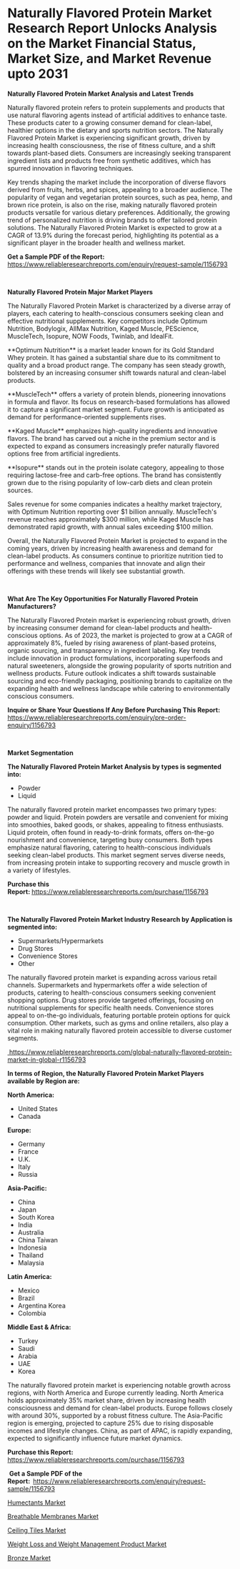 <p><h1>Naturally Flavored Protein Market Research Report Unlocks Analysis on the Market Financial Status, Market Size, and Market Revenue upto 2031</h1></p><p><strong>Naturally Flavored Protein Market Analysis and Latest Trends</strong></p>
<p><p>Naturally flavored protein refers to protein supplements and products that use natural flavoring agents instead of artificial additives to enhance taste. These products cater to a growing consumer demand for clean-label, healthier options in the dietary and sports nutrition sectors. The Naturally Flavored Protein Market is experiencing significant growth, driven by increasing health consciousness, the rise of fitness culture, and a shift towards plant-based diets. Consumers are increasingly seeking transparent ingredient lists and products free from synthetic additives, which has spurred innovation in flavoring techniques.</p><p>Key trends shaping the market include the incorporation of diverse flavors derived from fruits, herbs, and spices, appealing to a broader audience. The popularity of vegan and vegetarian protein sources, such as pea, hemp, and brown rice protein, is also on the rise, making naturally flavored protein products versatile for various dietary preferences. Additionally, the growing trend of personalized nutrition is driving brands to offer tailored protein solutions. The Naturally Flavored Protein Market is expected to grow at a CAGR of 13.9% during the forecast period, highlighting its potential as a significant player in the broader health and wellness market.</p></p>
<p><strong>Get a Sample PDF of the Report:&nbsp;</strong> <a href="https://www.reliableresearchreports.com/enquiry/request-sample/1156793?utm_campaign=2002&utm_medium=2&utm_source=Github&utm_content=ia&utm_term=26122024&utm_id=naturally-flavored-protein">https://www.reliableresearchreports.com/enquiry/request-sample/1156793</a></p>
<p>&nbsp;</p>
<p><strong>Naturally Flavored Protein Major Market Players</strong></p>
<p><p>The Naturally Flavored Protein Market is characterized by a diverse array of players, each catering to health-conscious consumers seeking clean and effective nutritional supplements. Key competitors include Optimum Nutrition, Bodylogix, AllMax Nutrition, Kaged Muscle, PEScience, MuscleTech, Isopure, NOW Foods, Twinlab, and IdealFit.</p><p>**Optimum Nutrition** is a market leader known for its Gold Standard Whey protein. It has gained a substantial share due to its commitment to quality and a broad product range. The company has seen steady growth, bolstered by an increasing consumer shift towards natural and clean-label products. </p><p>**MuscleTech** offers a variety of protein blends, pioneering innovations in formula and flavor. Its focus on research-based formulations has allowed it to capture a significant market segment. Future growth is anticipated as demand for performance-oriented supplements rises.</p><p>**Kaged Muscle** emphasizes high-quality ingredients and innovative flavors. The brand has carved out a niche in the premium sector and is expected to expand as consumers increasingly prefer naturally flavored options free from artificial ingredients.</p><p>**Isopure** stands out in the protein isolate category, appealing to those requiring lactose-free and carb-free options. The brand has consistently grown due to the rising popularity of low-carb diets and clean protein sources.</p><p>Sales revenue for some companies indicates a healthy market trajectory, with Optimum Nutrition reporting over $1 billion annually. MuscleTech's revenue reaches approximately $300 million, while Kaged Muscle has demonstrated rapid growth, with annual sales exceeding $100 million.</p><p>Overall, the Naturally Flavored Protein Market is projected to expand in the coming years, driven by increasing health awareness and demand for clean-label products. As consumers continue to prioritize nutrition tied to performance and wellness, companies that innovate and align their offerings with these trends will likely see substantial growth.</p></p>
<p>&nbsp;</p>
<p><strong>What Are The Key Opportunities For Naturally Flavored Protein Manufacturers?</strong></p>
<p><p>The Naturally Flavored Protein market is experiencing robust growth, driven by increasing consumer demand for clean-label products and health-conscious options. As of 2023, the market is projected to grow at a CAGR of approximately 8%, fueled by rising awareness of plant-based proteins, organic sourcing, and transparency in ingredient labeling. Key trends include innovation in product formulations, incorporating superfoods and natural sweeteners, alongside the growing popularity of sports nutrition and wellness products. Future outlook indicates a shift towards sustainable sourcing and eco-friendly packaging, positioning brands to capitalize on the expanding health and wellness landscape while catering to environmentally conscious consumers.</p></p>
<p><strong>Inquire or Share Your Questions If Any Before Purchasing This Report:</strong> <a href="https://www.reliableresearchreports.com/enquiry/pre-order-enquiry/1156793?utm_campaign=2002&utm_medium=2&utm_source=Github&utm_content=ia&utm_term=26122024&utm_id=naturally-flavored-protein">https://www.reliableresearchreports.com/enquiry/pre-order-enquiry/1156793</a></p>
<p>&nbsp;</p>
<p><strong>Market Segmentation</strong></p>
<p><strong>The Naturally Flavored Protein Market Analysis by types is segmented into:</strong></p>
<p><ul><li>Powder</li><li>Liquid</li></ul></p>
<p><p>The naturally flavored protein market encompasses two primary types: powder and liquid. Protein powders are versatile and convenient for mixing into smoothies, baked goods, or shakes, appealing to fitness enthusiasts. Liquid protein, often found in ready-to-drink formats, offers on-the-go nourishment and convenience, targeting busy consumers. Both types emphasize natural flavoring, catering to health-conscious individuals seeking clean-label products. This market segment serves diverse needs, from increasing protein intake to supporting recovery and muscle growth in a variety of lifestyles.</p></p>
<p><strong>Purchase this Report:&nbsp;</strong><a href="https://www.reliableresearchreports.com/purchase/1156793?utm_campaign=2002&utm_medium=2&utm_source=Github&utm_content=ia&utm_term=26122024&utm_id=naturally-flavored-protein">https://www.reliableresearchreports.com/purchase/1156793</a></p>
<p>&nbsp;</p>
<p><strong>The Naturally Flavored Protein Market Industry Research by Application is segmented into:</strong></p>
<p><ul><li>Supermarkets/Hypermarkets</li><li>Drug Stores</li><li>Convenience Stores</li><li>Other</li></ul></p>
<p><p>The naturally flavored protein market is expanding across various retail channels. Supermarkets and hypermarkets offer a wide selection of products, catering to health-conscious consumers seeking convenient shopping options. Drug stores provide targeted offerings, focusing on nutritional supplements for specific health needs. Convenience stores appeal to on-the-go individuals, featuring portable protein options for quick consumption. Other markets, such as gyms and online retailers, also play a vital role in making naturally flavored protein accessible to diverse customer segments.</p></p>
<p><a href="https://www.reliableresearchreports.com/global-naturally-flavored-protein-market-in-global-r1156793?utm_campaign=2002&utm_medium=2&utm_source=Github&utm_content=ia&utm_term=26122024&utm_id=naturally-flavored-protein">&nbsp;https://www.reliableresearchreports.com/global-naturally-flavored-protein-market-in-global-r1156793</a></p>
<p><strong>In terms of Region, the Naturally Flavored Protein Market Players available by Region are:</strong></p>
<p>
    <p> <strong> North America: </strong>
        <ul>
            <li>United States</li>
            <li>Canada</li>
        </ul>
        </p> 
    <p> <strong> Europe: </strong>
        <ul>
            <li>Germany</li>
            <li>France</li>
            <li>U.K.</li>
            <li>Italy</li>
            <li>Russia</li>
        </ul>
        </p> 
    <p> <strong> Asia-Pacific: </strong>
        <ul>
            <li>China</li>
            <li>Japan</li>
            <li>South Korea</li>
            <li>India</li>
            <li>Australia</li>
            <li>China Taiwan</li>
            <li>Indonesia</li>
            <li>Thailand</li>
            <li>Malaysia</li>
        </ul>
        </p> 
    <p> <strong> Latin America: </strong>
        <ul>
            <li>Mexico</li>
            <li>Brazil</li>
            <li>Argentina Korea</li>
            <li>Colombia</li>
        </ul>
        </p> 
    <p> <strong> Middle East & Africa: </strong>
        <ul>
            <li>Turkey</li>
            <li>Saudi</li>
            <li>Arabia</li>
            <li>UAE</li>
            <li>Korea</li>
        </ul>
    </p>
    </p>
<p><p>The naturally flavored protein market is experiencing notable growth across regions, with North America and Europe currently leading. North America holds approximately 35% market share, driven by increasing health consciousness and demand for clean-label products. Europe follows closely with around 30%, supported by a robust fitness culture. The Asia-Pacific region is emerging, projected to capture 25% due to rising disposable incomes and lifestyle changes. China, as part of APAC, is rapidly expanding, expected to significantly influence future market dynamics.</p></p>
<p><strong>Purchase this Report: </strong><a href="https://www.reliableresearchreports.com/purchase/1156793?utm_campaign=2002&utm_medium=2&utm_source=Github&utm_content=ia&utm_term=26122024&utm_id=naturally-flavored-protein">https://www.reliableresearchreports.com/purchase/1156793</a></p>
<p>&nbsp;<strong>Get a Sample PDF of the Report:&nbsp;&nbsp;</strong><a href="https://www.reliableresearchreports.com/enquiry/request-sample/1156793?utm_campaign=2002&utm_medium=2&utm_source=Github&utm_content=ia&utm_term=26122024&utm_id=naturally-flavored-protein">https://www.reliableresearchreports.com/enquiry/request-sample/1156793</a></p>
<p><strong></strong></p>
<p><p><a href="https://www.linkedin.com/pulse/fore-clarion-insight-j6xzf?utm_campaign=2002&utm_medium=2&utm_source=Github&utm_content=ia&utm_term=26122024&utm_id=naturally-flavored-protein">Humectants Market</a></p><p><a href="https://www.linkedin.com/pulse/detailed-market-size-growth-breathable-membranes-sector-2024-2031-yrjae?utm_campaign=2002&utm_medium=2&utm_source=Github&utm_content=ia&utm_term=26122024&utm_id=naturally-flavored-protein">Breathable Membranes Market</a></p><p><a href="https://www.linkedin.com/pulse/detailed-ceiling-tiles-market-analysis-2024-2031-size-share-trends-rbwnc?utm_campaign=2002&utm_medium=2&utm_source=Github&utm_content=ia&utm_term=26122024&utm_id=naturally-flavored-protein">Ceiling Tiles Market</a></p><p><a href="https://github.com/DixieGrimes/Market-Research-Report-List-1/blob/main/weight-loss-and-weight-management-product-market.md?utm_campaign=2002&utm_medium=2&utm_source=Github&utm_content=ia&utm_term=26122024&utm_id=naturally-flavored-protein">Weight Loss and Weight Management Product Market</a></p><p><a href="https://www.linkedin.com/pulse/mapping-bronze-market-trends-challenges-breakthroughs-2024-2031-ucnxe?utm_campaign=2002&utm_medium=2&utm_source=Github&utm_content=ia&utm_term=26122024&utm_id=naturally-flavored-protein">Bronze Market</a></p></p>